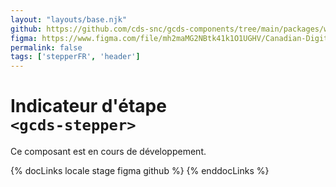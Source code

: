 ```yaml
---
layout: "layouts/base.njk"
github: https://github.com/cds-snc/gcds-components/tree/main/packages/web/src/components/gcds-stepper
figma: https://www.figma.com/file/mh2maMG2NBtk41k1O1UGHV/Canadian-Digital-Service%E2%80%A8---GC-Design-System?node-id=2945%3A10028&t=ciEmm7GYyGAY73zZ-0
permalink: false
tags: ['stepperFR', 'header']
---
```


# Indicateur d'étape <br>`<gcds-stepper>`

Ce composant est en cours de développement.

{% docLinks locale stage figma github %}
{% enddocLinks %}

<br/>
